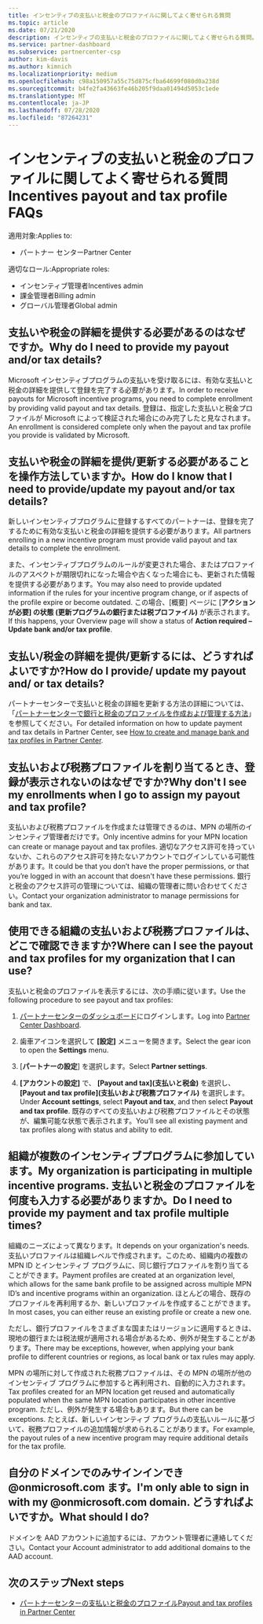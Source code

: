 ```yaml
---
title: インセンティブの支払いと税金のプロファイルに関してよく寄せられる質問
ms.topic: article
ms.date: 07/21/2020
description: インセンティブの支払いと税金のプロファイルに関してよく寄せられる質問。
ms.service: partner-dashboard
ms.subservice: partnercenter-csp
author: kim-davis
ms.author: kimnich
ms.localizationpriority: medium
ms.openlocfilehash: c98a150957a55c75d875cfba64699f080d0a238d
ms.sourcegitcommit: b4fe2fa43663fe46b205f9daa01494d5053c1ede
ms.translationtype: MT
ms.contentlocale: ja-JP
ms.lasthandoff: 07/28/2020
ms.locfileid: "87264231"
---
```

# <a name="incentives-payout-and-tax-profile-faqs"></a><span data-ttu-id="e571e-103">インセンティブの支払いと税金のプロファイルに関してよく寄せられる質問</span><span class="sxs-lookup"><span data-stu-id="e571e-103">Incentives payout and tax profile FAQs</span></span>

<span data-ttu-id="e571e-104">適用対象:</span><span class="sxs-lookup"><span data-stu-id="e571e-104">Applies to:</span></span>

- <span data-ttu-id="e571e-105">パートナー センター</span><span class="sxs-lookup"><span data-stu-id="e571e-105">Partner Center</span></span>

<span data-ttu-id="e571e-106">適切なロール:</span><span class="sxs-lookup"><span data-stu-id="e571e-106">Appropriate roles:</span></span>

- <span data-ttu-id="e571e-107">インセンティブ管理者</span><span class="sxs-lookup"><span data-stu-id="e571e-107">Incentives admin</span></span>
- <span data-ttu-id="e571e-108">課金管理者</span><span class="sxs-lookup"><span data-stu-id="e571e-108">Billing admin</span></span>
- <span data-ttu-id="e571e-109">グローバル管理者</span><span class="sxs-lookup"><span data-stu-id="e571e-109">Global admin</span></span>

## <a name="why-do-i-need-to-provide-my-payout-andor-tax-details"></a><span data-ttu-id="e571e-110">支払いや税金の詳細を提供する必要があるのはなぜですか。</span><span class="sxs-lookup"><span data-stu-id="e571e-110">Why do I need to provide my payout and/or tax details?</span></span>

<span data-ttu-id="e571e-111">Microsoft インセンティブプログラムの支払いを受け取るには、有効な支払いと税金の詳細を提供して登録を完了する必要があります。</span><span class="sxs-lookup"><span data-stu-id="e571e-111">In order to receive payouts for Microsoft incentive programs, you need to complete enrollment by providing valid payout and tax details.</span></span> <span data-ttu-id="e571e-112">登録は、指定した支払いと税金プロファイルが Microsoft によって検証された場合にのみ完了したと見なされます。</span><span class="sxs-lookup"><span data-stu-id="e571e-112">An enrollment is considered complete only when the payout and tax profile you provide is validated by Microsoft.</span></span>

## <a name="how-do-i-know-that-i-need-to-provideupdate-my-payout-andor-tax-details"></a><span data-ttu-id="e571e-113">支払いや税金の詳細を提供/更新する必要があることを操作方法していますか。</span><span class="sxs-lookup"><span data-stu-id="e571e-113">How do I know that I need to provide/update my payout and/or tax details?</span></span>

<span data-ttu-id="e571e-114">新しいインセンティブプログラムに登録するすべてのパートナーは、登録を完了するために有効な支払いと税金の詳細を提供する必要があります。</span><span class="sxs-lookup"><span data-stu-id="e571e-114">All partners enrolling in a new incentive program must provide valid payout and tax details to complete the enrollment.</span></span>

<span data-ttu-id="e571e-115">また、インセンティブプログラムのルールが変更された場合、またはプロファイルのアスペクトが期限切れになった場合や古くなった場合にも、更新された情報を提供する必要があります。</span><span class="sxs-lookup"><span data-stu-id="e571e-115">You may also need to provide updated information if the rules for your incentive program change, or if aspects of the profile expire or become outdated.</span></span> <span data-ttu-id="e571e-116">この場合、[概要] ページに [**アクションが必要] の状態 (更新プログラムの銀行または税プロファイル)** が表示されます。</span><span class="sxs-lookup"><span data-stu-id="e571e-116">If this happens, your Overview page will show a status of **Action required – Update bank and/or tax profile**.</span></span>

## <a name="how-do-i-provide-update-my-payout-and-or-tax-details"></a><span data-ttu-id="e571e-117">支払い/税金の詳細を提供/更新するには、どうすればよいですか?</span><span class="sxs-lookup"><span data-stu-id="e571e-117">How do I provide/ update my payout and/ or tax details?</span></span>

<span data-ttu-id="e571e-118">パートナーセンターで支払いと税金の詳細を更新する方法の詳細については、「[パートナーセンターで銀行と税金のプロファイルを作成および管理する方法](https://support.microsoft.com/help/4524534/how-to-create-and-manage-bank-and-tax-profiles-in-partner-center)」を参照してください。</span><span class="sxs-lookup"><span data-stu-id="e571e-118">For detailed information on how to update payment and tax details in Partner Center, see [How to create and manage bank and tax profiles in Partner Center](https://support.microsoft.com/help/4524534/how-to-create-and-manage-bank-and-tax-profiles-in-partner-center).</span></span>

## <a name="why-dont-i-see-my-enrollments-when-i-go-to-assign-my-payout-and-tax-profile"></a><span data-ttu-id="e571e-119">支払いおよび税務プロファイルを割り当てるとき、登録が表示されないのはなぜですか?</span><span class="sxs-lookup"><span data-stu-id="e571e-119">Why don't I see my enrollments when I go to assign my payout and tax profile?</span></span>

<span data-ttu-id="e571e-120">支払いおよび税務プロファイルを作成または管理できるのは、MPN の場所のインセンティブ管理者だけです。</span><span class="sxs-lookup"><span data-stu-id="e571e-120">Only incentive admins for your MPN location can create or manage payout and tax profiles.</span></span> <span data-ttu-id="e571e-121">適切なアクセス許可を持っていないか、これらのアクセス許可を持たないアカウントでログインしている可能性があります。</span><span class="sxs-lookup"><span data-stu-id="e571e-121">It could be that you don’t have the proper permissions, or that you’re logged in with an account that doesn't have these permissions.</span></span> <span data-ttu-id="e571e-122">銀行と税金のアクセス許可の管理については、組織の管理者に問い合わせてください。</span><span class="sxs-lookup"><span data-stu-id="e571e-122">Contact your organization administrator to manage permissions for bank and tax.</span></span>

## <a name="where-can-i-see-the-payout-and-tax-profiles-for-my-organization-that-i-can-use"></a><span data-ttu-id="e571e-123">使用できる組織の支払いおよび税務プロファイルは、どこで確認できますか?</span><span class="sxs-lookup"><span data-stu-id="e571e-123">Where can I see the payout and tax profiles for my organization that I can use?</span></span>

<span data-ttu-id="e571e-124">支払いと税金のプロファイルを表示するには、次の手順に従います。</span><span class="sxs-lookup"><span data-stu-id="e571e-124">Use the following procedure to see payout and tax profiles:</span></span>

1. <span data-ttu-id="e571e-125">[パートナーセンターのダッシュボード](https://partner.microsoft.com/dashboard)にログインします。</span><span class="sxs-lookup"><span data-stu-id="e571e-125">Log into [Partner Center Dashboard](https://partner.microsoft.com/dashboard).</span></span>

2. <span data-ttu-id="e571e-126">歯車アイコンを選択して **[設定]** メニューを開きます。</span><span class="sxs-lookup"><span data-stu-id="e571e-126">Select the gear icon to open the **Settings** menu.</span></span>

3. <span data-ttu-id="e571e-127">[**パートナーの設定**] を選択します。</span><span class="sxs-lookup"><span data-stu-id="e571e-127">Select **Partner settings**.</span></span>

4. <span data-ttu-id="e571e-128">**[アカウントの設定]** で、 **[Payout and tax]\(支払いと税金\)** を選択し、 **[Payout and tax profile]\(支払いおよび税務プロファイル\)** を選択します。</span><span class="sxs-lookup"><span data-stu-id="e571e-128">Under **Account settings**, select **Payout and tax**, and then select **Payout and tax profile**.</span></span> <span data-ttu-id="e571e-129">既存のすべての支払いおよび税務プロファイルとその状態が、編集可能な状態で表示されます。</span><span class="sxs-lookup"><span data-stu-id="e571e-129">You’ll see all existing payment and tax profiles along with status and ability to edit.</span></span>

## <a name="my-organization-is-participating-in-multiple-incentive-programs-do-i-need-to-provide-my-payment-and-tax-profile-multiple-times"></a><span data-ttu-id="e571e-130">組織が複数のインセンティブプログラムに参加しています。</span><span class="sxs-lookup"><span data-stu-id="e571e-130">My organization is participating in multiple incentive programs.</span></span> <span data-ttu-id="e571e-131">支払いと税金のプロファイルを何度も入力する必要がありますか。</span><span class="sxs-lookup"><span data-stu-id="e571e-131">Do I need to provide my payment and tax profile multiple times?</span></span>

<span data-ttu-id="e571e-132">組織のニーズによって異なります。</span><span class="sxs-lookup"><span data-stu-id="e571e-132">It depends on your organization's needs.</span></span> <span data-ttu-id="e571e-133">支払いプロファイルは組織レベルで作成されます。このため、組織内の複数の MPN ID とインセンティブ プログラムに、同じ銀行プロファイルを割り当てることができます。</span><span class="sxs-lookup"><span data-stu-id="e571e-133">Payment profiles are created at an organization level, which allows for the same bank profile to be assigned across multiple MPN ID’s and incentive programs within an organization.</span></span> <span data-ttu-id="e571e-134">ほとんどの場合、既存のプロファイルを再利用するか、新しいプロファイルを作成することができます。</span><span class="sxs-lookup"><span data-stu-id="e571e-134">In most cases, you can either reuse an existing profile or create a new one.</span></span>

<span data-ttu-id="e571e-135">ただし、銀行プロファイルをさまざまな国またはリージョンに適用するときは、現地の銀行または税法規が適用される場合があるため、例外が発生することがあります。</span><span class="sxs-lookup"><span data-stu-id="e571e-135">There may be exceptions, however, when applying your bank profile to different countries or regions, as local bank or tax rules may apply.</span></span>

<span data-ttu-id="e571e-136">MPN の場所に対して作成された税務プロファイルは、その MPN の場所が他のインセンティブ プログラムに参加すると再利用され、自動的に入力されます。</span><span class="sxs-lookup"><span data-stu-id="e571e-136">Tax profiles created for an MPN location get reused and automatically populated when the same MPN location participates in other incentive program.</span></span> <span data-ttu-id="e571e-137">ただし、例外が発生する場合もあります。</span><span class="sxs-lookup"><span data-stu-id="e571e-137">But there can be exceptions.</span></span> <span data-ttu-id="e571e-138">たとえば、新しいインセンティブ プログラムの支払いルールに基づいて、税務プロファイルの追加情報が求められることがあります。</span><span class="sxs-lookup"><span data-stu-id="e571e-138">For example, the payout rules of a new incentive program may require additional details for the tax profile.</span></span>  

## <a name="im-only-able-to-sign-in-with-my-onmicrosoftcom-domain-what-should-i-do"></a><span data-ttu-id="e571e-139">自分のドメインでのみサインインでき @onmicrosoft.com ます。</span><span class="sxs-lookup"><span data-stu-id="e571e-139">I'm only able to sign in with my @onmicrosoft.com domain.</span></span> <span data-ttu-id="e571e-140">どうすればよいですか。</span><span class="sxs-lookup"><span data-stu-id="e571e-140">What should I do?</span></span>

<span data-ttu-id="e571e-141">ドメインを AAD アカウントに追加するには、アカウント管理者に連絡してください。</span><span class="sxs-lookup"><span data-stu-id="e571e-141">Contact your Account administrator to add additional domains to the AAD account.</span></span>

## <a name="next-steps"></a><span data-ttu-id="e571e-142">次のステップ</span><span class="sxs-lookup"><span data-stu-id="e571e-142">Next steps</span></span>

- [<span data-ttu-id="e571e-143">パートナーセンターの支払いと税金のプロファイル</span><span class="sxs-lookup"><span data-stu-id="e571e-143">Payout and tax profiles in Partner Center</span></span>](incentives-create-and-manage-your-payout-and-tax-profiles.md)